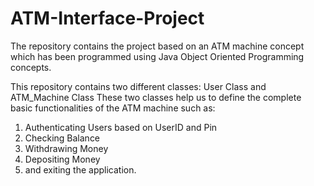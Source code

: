 # ATM-Interface-Project
The repository contains the project based on an ATM machine concept which has been programmed using Java Object Oriented Programming concepts.

This repository contains two different classes: User Class and ATM_Machine Class
These two classes help us to define the complete basic functionalities of the ATM machine such as:
1. Authenticating Users based on UserID and Pin
2. Checking Balance
3. Withdrawing Money
4. Depositing Money
5. and exiting the application.
